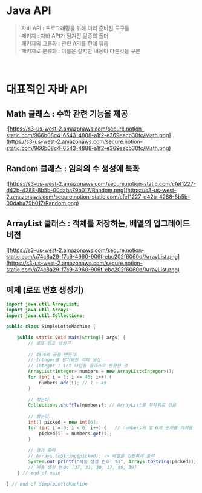 # Java API
> 자바 API : 프로그래밍을 위해 미리 준비된 도구들   
> 패키지 : 자바 API가 담겨진 일종의 폴더   
> 패키지의 그룹화 : 관련 API를 한데 묶음   
> 패키지로 분류화 : 이름은 같지만 내용이 다른것을 구분   

<br>

# 대표적인 자바 API

## Math 클래스 : 수학 관련 기능을 제공

![https://s3-us-west-2.amazonaws.com/secure.notion-static.com/966b08c4-6543-4888-a1f2-e369eacb30fc/Math.png](https://s3-us-west-2.amazonaws.com/secure.notion-static.com/966b08c4-6543-4888-a1f2-e369eacb30fc/Math.png)

## Random 클래스 : 임의의 수 생성에 특화

![https://s3-us-west-2.amazonaws.com/secure.notion-static.com/cfef1227-d42b-4288-8b5b-00daba79b017/Random.png](https://s3-us-west-2.amazonaws.com/secure.notion-static.com/cfef1227-d42b-4288-8b5b-00daba79b017/Random.png)

## ArrayList 클래스 : 객체를 저장하는, 배열의 업그레이드 버전

![https://s3-us-west-2.amazonaws.com/secure.notion-static.com/a74c8a29-f7c9-4960-906f-ebc202f6060d/ArrayList.png](https://s3-us-west-2.amazonaws.com/secure.notion-static.com/a74c8a29-f7c9-4960-906f-ebc202f6060d/ArrayList.png)

## 예제 (로또 번호 생성기)

```java
import java.util.ArrayList;
import java.util.Arrays;
import java.util.Collections;

public class SimpleLottoMachine {

	public static void main(String[] args) {
		// 로또 번호 생성기
		
		// 45개의 공을 만든다.
		// Integer를 담기위한 객체 생성
		// Integer : int 타입을 클래스로 변형한 것
		ArrayList<Integer> numbers = new ArrayList<Integer>(); 
		for (int i = 1; i <= 45; i++) {
			numbers.add(i);	// 1 ~ 45
		}
				
		// 섞는다.
		Collections.shuffle(numbers); // ArrayList를 무작위로 섞음
		
		// 뽑는다.
		int[] picked = new int[6];
		for (int i = 0; i < 6; i++) {	// numbers의 앞 6개 숫자를 가져옴
			picked[i] = numbers.get(i);
		}
		
		// 결과 출력
		// Arrays.toString(picked); -> 배열을 간편하게 출력
		System.out.printf("자동 생성 번호: %s", Arrays.toString(picked)); 
		// 자동 생성 번호: [37, 31, 30, 17, 40, 39]
	} // end of main

} // end of SimpleLottoMachine
```
